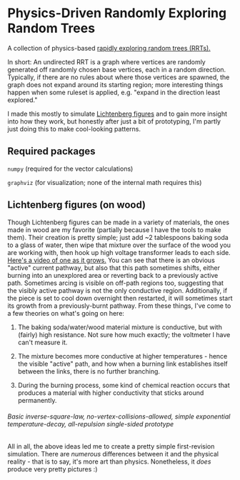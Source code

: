 # Physics-Driven Randomly Exploring Random Trees

A collection of physics-based [rapidly exploring random trees (RRTs).](https://en.wikipedia.org/wiki/Rapidly-exploring_random_tree)

In short: An undirected RRT is a graph where vertices are randomly generated off randomly chosen base vertices, each in a random direction. Typically, if there are no rules about where those vertices are spawned, the graph does not expand around its starting region; more interesting things happen when some ruleset is applied, e.g. "expand in the direction least explored."

I made this mostly to simulate [Lichtenberg figures](https://en.wikipedia.org/wiki/Lichtenberg_figure) and to gain more insight into how they work, but honestly after just a bit of prototyping, I'm partly just doing this to make cool-looking patterns.

## Required packages

`numpy` (required for the vector calculations)

`graphviz` (for visualization; none of the internal math requires this)

## Lichtenberg figures (on wood)

Though Lichtenberg figures can be made in a variety of materials, the ones made in wood are my favorite (partially because I have the tools to make them). Their creation is pretty simple; just add ~2 tablespoons baking soda to a glass of water, then wipe that mixture over the surface of the wood you are working with, then hook up high voltage transformer leads to each side. [Here's a video of one as it grows.](https://www.youtube.com/watch?v=XupIgTwv_Qk) You can see that there is an obvious "active" current pathway, but also that this path sometimes shifts, either burning into an unexplored area or reverting back to a previously active path. Sometimes arcing is visible on off-path regions too, suggesting that the visibly active pathway is not the only conductive region. Additionally, if the piece is set to cool down overnight then restarted, it will sometimes start its growth from a previously-burnt pathway. From these things, I've come to a few theories on what's going on here:

1. The baking soda/water/wood material mixture is conductive, but with (fairly) high resistance. Not sure how much exactly; the voltmeter I have can't measure it.

2. The mixture becomes more conductive at higher temperatures - hence the visible "active" path, and how when a burning link establishes itself between the links, there is no further branching.

3. During the burning process, some kind of chemical reaction occurs that produces a material with higher conductivity that sticks around permanently.

###### Basic inverse-square-law, no-vertex-collisions-allowed, simple exponential temperature-decay, all-repulsion single-sided prototype

All in all, the above ideas led me to create a pretty simple first-revision simulation. There are *numerous* differences between it and the physical reality - that is to say, it's more art than physics. Nonetheless, it *does* produce very pretty pictures :)
